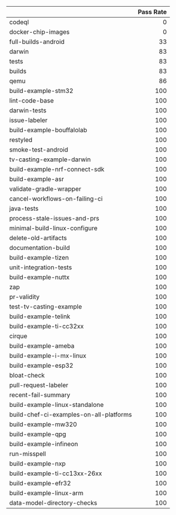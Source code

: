 |                                         |   Pass Rate |
|:----------------------------------------|------------:|
| codeql                                  |           0 |
| docker-chip-images                      |           0 |
| full-builds-android                     |          33 |
| darwin                                  |          83 |
| tests                                   |          83 |
| builds                                  |          83 |
| qemu                                    |          86 |
| build-example-stm32                     |         100 |
| lint-code-base                          |         100 |
| darwin-tests                            |         100 |
| issue-labeler                           |         100 |
| build-example-bouffalolab               |         100 |
| restyled                                |         100 |
| smoke-test-android                      |         100 |
| tv-casting-example-darwin               |         100 |
| build-example-nrf-connect-sdk           |         100 |
| build-example-asr                       |         100 |
| validate-gradle-wrapper                 |         100 |
| cancel-workflows-on-failing-ci          |         100 |
| java-tests                              |         100 |
| process-stale-issues-and-prs            |         100 |
| minimal-build-linux-configure           |         100 |
| delete-old-artifacts                    |         100 |
| documentation-build                     |         100 |
| build-example-tizen                     |         100 |
| unit-integration-tests                  |         100 |
| build-example-nuttx                     |         100 |
| zap                                     |         100 |
| pr-validity                             |         100 |
| test-tv-casting-example                 |         100 |
| build-example-telink                    |         100 |
| build-example-ti-cc32xx                 |         100 |
| cirque                                  |         100 |
| build-example-ameba                     |         100 |
| build-example-i-mx-linux                |         100 |
| build-example-esp32                     |         100 |
| bloat-check                             |         100 |
| pull-request-labeler                    |         100 |
| recent-fail-summary                     |         100 |
| build-example-linux-standalone          |         100 |
| build-chef-ci-examples-on-all-platforms |         100 |
| build-example-mw320                     |         100 |
| build-example-qpg                       |         100 |
| build-example-infineon                  |         100 |
| run-misspell                            |         100 |
| build-example-nxp                       |         100 |
| build-example-ti-cc13xx-26xx            |         100 |
| build-example-efr32                     |         100 |
| build-example-linux-arm                 |         100 |
| data-model-directory-checks             |         100 |